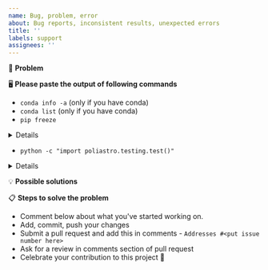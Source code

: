 ```yaml
---
name: Bug, problem, error
about: Bug reports, inconsistent results, unexpected errors
title: ''
labels: support
assignees: ''
---
```


<!--- Provide a general summary of the issue in the title above -->

🐞 **Problem**

<!--- Provide a detailed description of the problem you have -->
<!---

If you can provide some short code to reproduce the issue
and copy the complete traceback, it will make it easier for us to fix it.
We will ask you for your installation details in the following sections.

-->

🖥 **Please paste the output of following commands**

<!--- If you are using conda, we need to know some extra information -->

* `conda info -a` (only if you have conda)
* `conda list` (only if you have conda)
* `pip freeze`

<!--- Paste your output of this command after the colon of "Paste your output here:" -->
<details>
  
```bash
# Paste your output here:

```
</details>

<!--- Please do `pip install pytest`, run this command and paste its output: -->

* `python -c "import poliastro.testing.test()"`

<!--- Paste your output of this command after the colon of "Paste your output here:" -->
<details>

```bash
# Paste your output here:

```
</details>

💡 **Possible solutions**

<!--- Not obligatory, but suggest an idea for implementing addition or change -->

📋  **Steps to solve the problem**

 * Comment below about what you've started working on.
 * Add, commit, push your changes
 * Submit a pull request and add this in comments - `Addresses #<put issue number here>`
 * Ask for a review in comments section of pull request
 * Celebrate your contribution to this project 🎉 
